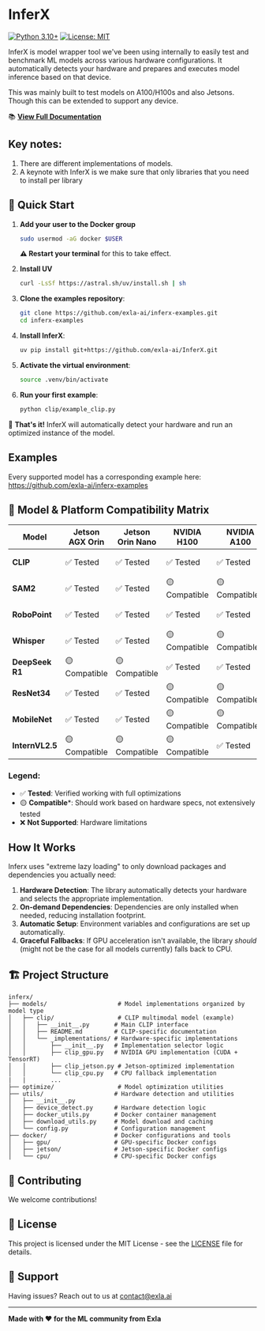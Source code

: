 # InferX

[![Python 3.10+](https://img.shields.io/badge/python-3.10+-blue.svg)](https://www.python.org/downloads/)
[![License: MIT](https://img.shields.io/badge/License-MIT-yellow.svg)](https://opensource.org/licenses/MIT)


InferX is model wrapper tool we've been using internally to easily test and benchmark ML models across various hardware configurations. It automatically detects your hardware and prepares and executes model inference based on that device. 

This was mainly built to test models on A100/H100s and also Jetsons. Though this can be extended to support any device.

📚 **[View Full Documentation](https://docs.exla.ai/)**

## Key notes:
1. There are different implementations of models.
2. A keynote with InferX is we make sure that only libraries that you need to install per library 

## 🚀 Quick Start

1. **Add your user to the Docker group**
   ```bash
   sudo usermod -aG docker $USER
   ```
   **⚠️ Restart your terminal** for this to take effect.

2. **Install UV**
   ```bash
   curl -LsSf https://astral.sh/uv/install.sh | sh
   ```

3. **Clone the examples repository**:
   ```bash
   git clone https://github.com/exla-ai/inferx-examples.git
   cd inferx-examples
   ```

4. **Install InferX**:
   ```bash
   uv pip install git+https://github.com/exla-ai/InferX.git
   ```

5. **Activate the virtual environment**:
   ```bash
   source .venv/bin/activate
   ```

6. **Run your first example**:
   ```bash
   python clip/example_clip.py
   ```

🎉 **That's it!** InferX will automatically detect your hardware and run an optimized instance of the model. 

## Examples

Every supported model has a corresponding example here: https://github.com/exla-ai/inferx-examples

## 🎯 Model & Platform Compatibility Matrix

| Model | Jetson AGX Orin | Jetson Orin Nano | NVIDIA H100 | NVIDIA A100 | CPU (x86-64) | CPU (ARM64) |
|-------|----------------|------------------|--------------|-------------|---------------|-------------|
| **CLIP** | ✅ Tested | ✅ Tested | ✅ Tested | ✅ Tested | ✅ Tested | 🟡 Compatible |
| **SAM2** | ✅ Tested | ✅ Tested | 🟡 Compatible | 🟡 Compatible* | 🟡 Compatible | 🟡 Compatible |
| **RoboPoint** | ✅ Tested | ✅ Tested | ✅ Tested | ✅ Tested | ✅ Tested | 🟡 Compatible |
| **Whisper** | ✅ Tested | ✅ Tested | 🟡 Compatible | 🟡 Compatible | ✅ Tested | 🟡 Compatible |
| **DeepSeek R1** | 🟡 Compatible | 🟡 Compatible | ✅ Tested | ✅ Tested | ✅ Tested | 🟡 Compatible |
| **ResNet34** | ✅ Tested | ✅ Tested | 🟡 Compatible | 🟡 Compatible | ✅ Tested | 🟡 Compatible |
| **MobileNet** | ✅ Tested | ✅ Tested | 🟡 Compatible | 🟡 Compatible| ✅ Tested | 🟡 Compatible |
| **InternVL2.5** | 🟡 Compatible | 🟡 Compatible | 🟡 Compatible | ✅ Tested | 🟡 Compatible| 🟡 Compatible |

### **Legend:**
- ✅ **Tested**: Verified working with full optimizations
- 🟡 **Compatible***: Should work based on hardware specs, not extensively tested  
- ❌ **Not Supported**: Hardware limitations

## How It Works

Inferx uses "extreme lazy loading" to only download packages and dependencies you actually need:

1. **Hardware Detection**: The library automatically detects your hardware and selects the appropriate implementation.
2. **On-demand Dependencies**: Dependencies are only installed when needed, reducing installation footprint.
3. **Automatic Setup**: Environment variables and configurations are set up automatically.
4. **Graceful Fallbacks**: If GPU acceleration isn't available, the library *should* (might not be the case for all models currently) falls back to CPU.

## 🏗️ Project Structure

```
inferx/
├── models/                    # Model implementations organized by model type
│   ├── clip/                  # CLIP multimodal model (example)
│   │   ├── __init__.py       # Main CLIP interface
│   │   ├── README.md         # CLIP-specific documentation
│   │   └── _implementations/ # Hardware-specific implementations
│   │       ├── __init__.py   # Implementation selector logic
│   │       ├── clip_gpu.py   # NVIDIA GPU implementation (CUDA + TensorRT)
│   │       ├── clip_jetson.py # Jetson-optimized implementation
│   │       └── clip_cpu.py   # CPU fallback implementation
|   |       ...
├── optimize/                  # Model optimization utilities
├── utils/                    # Hardware detection and utilities
│   ├── __init__.py
│   ├── device_detect.py      # Hardware detection logic
│   ├── docker_utils.py       # Docker container management
│   ├── download_utils.py     # Model download and caching
│   └── config.py             # Configuration management
├── docker/                   # Docker configurations and tools
│   ├── gpu/                  # GPU-specific Docker configs
│   ├── jetson/               # Jetson-specific Docker configs
│   └── cpu/                  # CPU-specific Docker configs
```


## 🤝 Contributing

We welcome contributions! 

## 📝 License

This project is licensed under the MIT License - see the [LICENSE](LICENSE) file for details.

## 📧 Support

Having issues? Reach out to us at [contact@exla.ai](mailto:contact@exla.ai)

---

**Made with ❤️ for the ML community from Exla**

